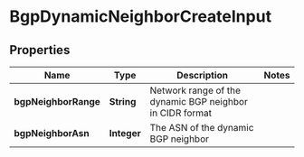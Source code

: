 

# BgpDynamicNeighborCreateInput


## Properties

| Name | Type | Description | Notes |
|------------ | ------------- | ------------- | -------------|
|**bgpNeighborRange** | **String** | Network range of the dynamic BGP neighbor in CIDR format |  |
|**bgpNeighborAsn** | **Integer** | The ASN of the dynamic BGP neighbor |  |




